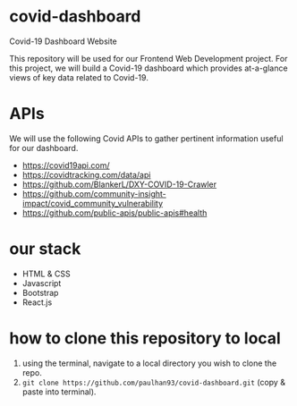 # covid-dashboard
Covid-19 Dashboard Website

This repository will be used for our Frontend Web Development project.  For this project, we will 
build a Covid-19 dashboard which provides at-a-glance views of key data related to Covid-19.

# APIs
We will use the following Covid APIs to gather pertinent information useful for our dashboard.

  - https://covid19api.com/
  - https://covidtracking.com/data/api
  - https://github.com/BlankerL/DXY-COVID-19-Crawler 
  - https://github.com/community-insight-impact/covid_community_vulnerability
  - https://github.com/public-apis/public-apis#health

# our stack
  - HTML & CSS
  - Javascript
  - Bootstrap
  - React.js 

# how to clone this repository to local
1. using the terminal, navigate to a local directory you wish to clone the repo.
2. ```git clone https://github.com/paulhan93/covid-dashboard.git``` (copy & paste into terminal).

